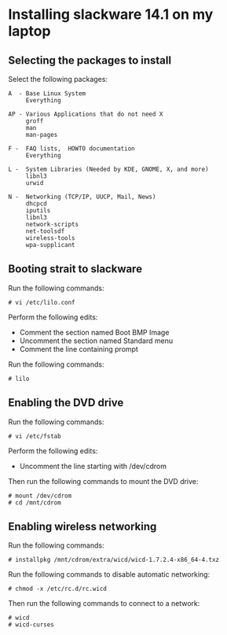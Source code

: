 Installing slackware 14.1 on my laptop
======================================

Selecting the packages to install
---------------------------------
Select the following packages:

    A  - Base Linux System
         Everything

    AP - Various Applications that do not need X
         groff
         man
         man-pages

    F -  FAQ lists,  HOWTO documentation
         Everything

    L -  System Libraries (Needed by KDE, GNOME, X, and more)
         libnl3
         urwid

    N -  Networking (TCP/IP, UUCP, Mail, News)
         dhcpcd
         iputils
         libnl3
         network-scripts
         net-toolsdf 
         wireless-tools
         wpa-supplicant

Booting strait to slackware
---------------------------
Run the following commands:

    # vi /etc/lilo.conf

Perform the following edits:

- Comment the section named Boot BMP Image
- Uncomment the section named Standard menu
- Comment the line containing prompt

Run the following commands:

    # lilo

Enabling the DVD drive
----------------------
Run the following commands:

    # vi /etc/fstab

Perform the following edits:

- Uncomment the line starting with /dev/cdrom

Then run the following commands to mount the DVD drive:

    # mount /dev/cdrom
    # cd /mnt/cdrom

Enabling wireless networking
----------------------------
Run the following commands:

    # installpkg /mnt/cdrom/extra/wicd/wicd-1.7.2.4-x86_64-4.txz

Run the following commands to disable automatic networking:

    # chmod -x /etc/rc.d/rc.wicd

Then run the following commands to connect to a network:

    # wicd
    # wicd-curses

